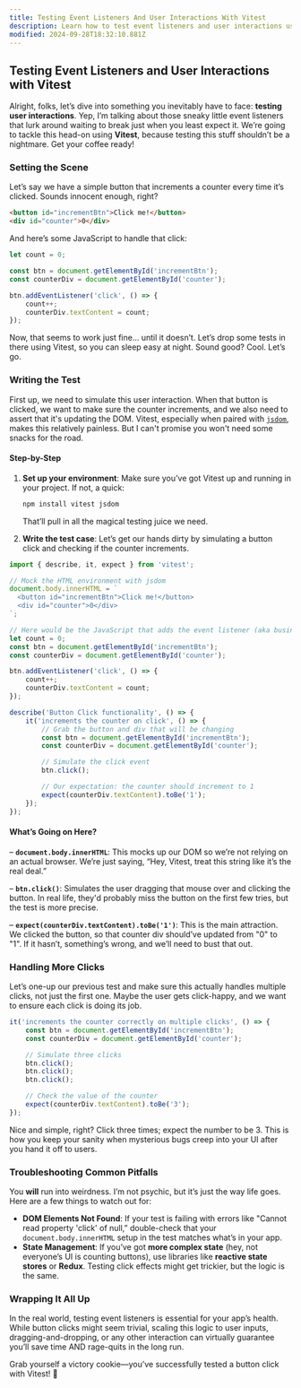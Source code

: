 ```yaml
---
title: Testing Event Listeners And User Interactions With Vitest
description: Learn how to test event listeners and user interactions using Vitest.
modified: 2024-09-28T18:32:10.881Z
---
```


## Testing Event Listeners and User Interactions with Vitest

Alright, folks, let’s dive into something you inevitably have to face: **testing user interactions**. Yep, I’m talking about those sneaky little event listeners that lurk around waiting to break just when you least expect it. We’re going to tackle this head-on using **Vitest**, because testing this stuff shouldn’t be a nightmare. Get your coffee ready!

### Setting the Scene

Let’s say we have a simple button that increments a counter every time it’s clicked. Sounds innocent enough, right?

```html
<button id="incrementBtn">Click me!</button>
<div id="counter">0</div>
```

And here’s some JavaScript to handle that click:

```javascript
let count = 0;

const btn = document.getElementById('incrementBtn');
const counterDiv = document.getElementById('counter');

btn.addEventListener('click', () => {
	count++;
	counterDiv.textContent = count;
});
```

Now, that seems to work just fine… until it doesn’t. Let’s drop some tests in there using Vitest, so you can sleep easy at night. Sound good? Cool. Let’s go.

### Writing the Test

First up, we need to simulate this user interaction. When that button is clicked, we want to make sure the counter increments, and we also need to assert that it's updating the DOM. Vitest, especially when paired with [`jsdom`](https://www.npmjs.com/package/jsdom), makes this relatively painless. But I can't promise you won't need some snacks for the road.

#### Step-by-Step

1. **Set up your environment**: Make sure you’ve got Vitest up and running in your project. If not, a quick:

   ```sh
   npm install vitest jsdom
   ```

   That’ll pull in all the magical testing juice we need.

2. **Write the test case**: Let’s get our hands dirty by simulating a button click and checking if the counter increments.

```javascript
import { describe, it, expect } from 'vitest';

// Mock the HTML environment with jsdom
document.body.innerHTML = `
  <button id="incrementBtn">Click me!</button>
  <div id="counter">0</div>
`;

// Here would be the JavaScript that adds the event listener (aka business logic)
let count = 0;
const btn = document.getElementById('incrementBtn');
const counterDiv = document.getElementById('counter');

btn.addEventListener('click', () => {
	count++;
	counterDiv.textContent = count;
});

describe('Button Click functionality', () => {
	it('increments the counter on click', () => {
		// Grab the button and div that will be changing
		const btn = document.getElementById('incrementBtn');
		const counterDiv = document.getElementById('counter');

		// Simulate the click event
		btn.click();

		// Our expectation: the counter should increment to 1
		expect(counterDiv.textContent).toBe('1');
	});
});
```

#### What’s Going on Here?

– **`document.body.innerHTML`**: This mocks up our DOM so we’re not relying on an actual browser. We’re just saying, “Hey, Vitest, treat this string like it’s the real deal.”

– **`btn.click()`**: Simulates the user dragging that mouse over and clicking the button. In real life, they'd probably miss the button on the first few tries, but the test is more precise.

– **`expect(counterDiv.textContent).toBe('1')`**: This is the main attraction. We clicked the button, so that counter div should’ve updated from "0" to "1". If it hasn’t, something’s wrong, and we’ll need to bust that out.

### Handling More Clicks

Let’s one-up our previous test and make sure this actually handles multiple clicks, not just the first one. Maybe the user gets click-happy, and we want to ensure each click is doing its job.

```javascript
it('increments the counter correctly on multiple clicks', () => {
	const btn = document.getElementById('incrementBtn');
	const counterDiv = document.getElementById('counter');

	// Simulate three clicks
	btn.click();
	btn.click();
	btn.click();

	// Check the value of the counter
	expect(counterDiv.textContent).toBe('3');
});
```

Nice and simple, right? Click three times; expect the number to be 3. This is how you keep your sanity when mysterious bugs creep into your UI after you hand it off to users.

### Troubleshooting Common Pitfalls

You **will** run into weirdness. I’m not psychic, but it’s just the way life goes. Here are a few things to watch out for:

- **DOM Elements Not Found**: If your test is failing with errors like "Cannot read property 'click' of null,” double-check that your `document.body.innerHTML` setup in the test matches what’s in your app.
- **State Management**: If you’ve got **more complex state** (hey, not everyone’s UI is counting buttons), use libraries like **reactive state stores** or **Redux**. Testing click effects might get trickier, but the logic is the same.

### Wrapping It All Up

In the real world, testing event listeners is essential for your app’s health. While button clicks might seem trivial, scaling this logic to user inputs, dragging-and-dropping, or any other interaction can virtually guarantee you’ll save time AND rage-quits in the long run.

Grab yourself a victory cookie—you’ve successfully tested a button click with Vitest! 🎉

```ts
```
